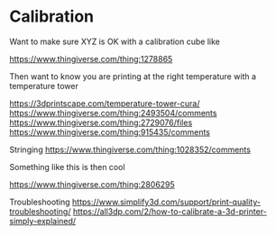 # Calibration

Want to make sure XYZ is OK with a calibration cube like

https://www.thingiverse.com/thing:1278865

Then want to know you are printing at the right temperature with a temperature tower

https://3dprintscape.com/temperature-tower-cura/
https://www.thingiverse.com/thing:2493504/comments
https://www.thingiverse.com/thing:2729076/files
https://www.thingiverse.com/thing:915435/comments

Stringing
https://www.thingiverse.com/thing:1028352/comments



Something like this is then cool

https://www.thingiverse.com/thing:2806295

Troubleshooting
https://www.simplify3d.com/support/print-quality-troubleshooting/
https://all3dp.com/2/how-to-calibrate-a-3d-printer-simply-explained/
















